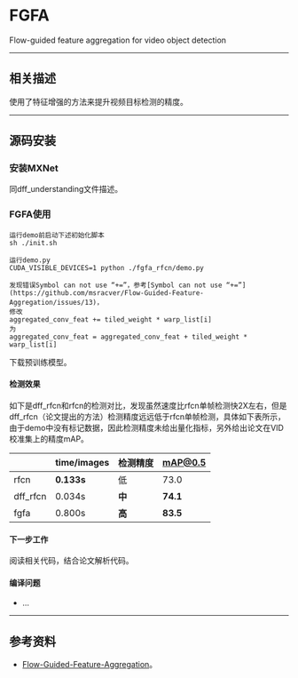 # FGFA

Flow-guided feature aggregation for video object detection

---
## 相关描述

使用了特征增强的方法来提升视频目标检测的精度。

---
## 源码安装

### 安装MXNet

同dff_understanding文件描述。

### FGFA使用

```
运行demo前启动下述初始化脚本
sh ./init.sh

运行demo.py
CUDA_VISIBLE_DEVICES=1 python ./fgfa_rfcn/demo.py

发现错误Symbol can not use “+=”，参考[Symbol can not use “+=”](https://github.com/msracver/Flow-Guided-Feature-Aggregation/issues/13)，
修改
aggregated_conv_feat += tiled_weight * warp_list[i]
为
aggregated_conv_feat = aggregated_conv_feat + tiled_weight * warp_list[i]
```

下载预训练模型。

#### 检测效果

如下是dff_rfcn和rfcn的检测对比，发现虽然速度比rfcn单帧检测快2X左右，但是dff_rfcn（论文提出的方法）检测精度远远低于rfcn单帧检测，具体如下表所示，由于demo中没有标记数据，因此检测精度未给出量化指标，另外给出论文在VID校准集上的精度mAP。

|  | time/images | 检测精度 | mAP@0.5 |
| ---- | ---- | ---- | ---- |
| rfcn | **0.133s** | 低 | 73.0 |
| dff_rfcn | 0.034s | **中** | **74.1** |
| fgfa | 0.800s | **高** | **83.5** |

#### 下一步工作

阅读相关代码，结合论文解析代码。

#### 编译问题

- ...

---
## 参考资料

- [Flow-Guided-Feature-Aggregation](https://github.com/msracver/Flow-Guided-Feature-Aggregation)。
